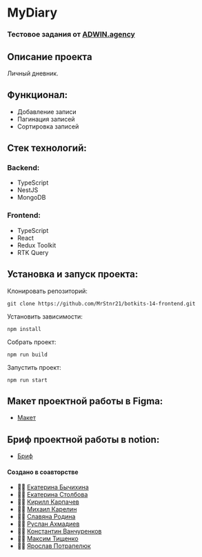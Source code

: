 # MyDiary

### Тестовое задания от [ADWIN.agency](https://adwin.agency/)

## Описание проекта

Личный дневник.

## Функционал:

- Добавление записи
- Пагинация записей
- Сортировка записей

## Стек технологий:

### Backend:

- TypeScript
- NestJS
- MongoDB

### Frontend:

- TypeScript
- React
- Redux Toolkit
- RTK Query

## Установка и запуск проекта:

Клонировать репозиторий:

    git clone https://github.com/MrStnr21/botkits-14-frontend.git

Установить зависимости:

    npm install

Собрать проект:

    npm run build

Запустить проект:

    npm run start

## Макет проектной работы в Figma:

- [Макет](<https://www.figma.com/file/89caTZSLaLwqYKSWH4SXLo/BOTkit-Admin-panel-(Copy-07.08.23)?type=design&node-id=26-24906&mode=design&t=5VY052C7pfGFpugE-0>)

## Бриф проектной работы в notion:

- [Бриф](https://www.notion.so/BotKits-14-web-195fad87a50d4ad58a4e5d6fb5ea4e25)

#### Создано в соавторстве

- 👨‍💻 [Екатерина Бычихина](https://github.com/BychikhinaE)
- 👨‍💻 [Екатерина Столбова](https://github.com/rainbowpieeee)
- 👨‍💻 [Кирилл Карпачев](https://github.com/Kirill-Karpachev)
- 👨‍💻 [Михаил Карелин](https://github.com/Kimer1990)
- 👨‍💻 [Славяна Родина](https://github.com/SlavyanaR)
- 👨‍💻 [Руслан Ахмадиев](https://github.com/Qolit3)
- 👨‍💻 [Константин Ванчуренков](https://github.com/Wacorasu)
- 👨‍💻 [Максим Тищенко](https://github.com/maxtish)
- 👨‍💻 [Ярослав Потрапелюк](https://github.com/MrStnr21)
